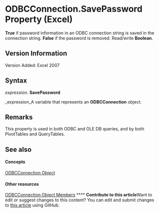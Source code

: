 
# ODBCConnection.SavePassword Property (Excel)

 **True** if password information in an ODBC connection string is saved in the connection string. **False** if the password is removed. Read/write **Boolean**.


## Version Information

Version Added: Excel 2007 


## Syntax

 _expression_. **SavePassword**

 _expression_A variable that represents an  **ODBCConnection** object.


## Remarks

This property is used in both ODBC and OLE DB queries, and by both PivotTables and QueryTables.


## See also


#### Concepts


 [ODBCConnection Object](b880ebec-15a4-5a3d-ef02-db73106db9c9.md)
#### Other resources


 [ODBCConnection Object Members](d13b91f3-a89f-7dd7-7a98-f1d952f3b047.md)
****   **Contribute to this article**Want to edit or suggest changes to this content? You can edit and submit changes to  [this article](https://github.com/jhershey00/VBA_Excel_Test/OpenXMLCon/articles/a7b813c4-b95d-e475-5a00-eb1c246ce5c6.md) using GitHub.


